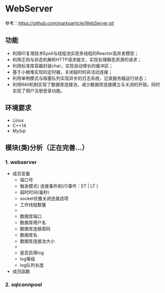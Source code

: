 # WebServer
参考：https://github.com/markparticle/WebServer.git

## 功能
* 利用IO复用技术Epoll与线程池实现多线程的Reactor高并发模型；
* 利用正则与状态机解析HTTP请求报文，实现处理静态资源的请求；
* 利用标准库容器封装char，实现自动增长的缓冲区；
* 基于小根堆实现的定时器，关闭超时的非活动连接；
* 利用单例模式与阻塞队列实现异步的日志系统，记录服务器运行状态；
* 利用RAII机制实现了数据库连接池，减少数据库连接建立与关闭的开销，同时实现了用户注册登录功能。

## 环境要求
* Linux
* C++14
* MySql

## 模块(类)分析（正在完善...）
### 1. webserver
- 成员变量
  - 端口号
  - 触发模式( 连接事件和I/O事件：ET | LT )
  - 超时时间(毫秒)
  - socket优雅关闭连接选项
  - 工作线程数量
  - 
  - 数据库端口
  - 数据库用户名
  - 数据库连接密码
  - 数据库名
  - 数据库连接池大小
  -
  -  是否启用log
  -  log等级
  -  log队列长度
-  成员函数

### 2. sqlconnpool